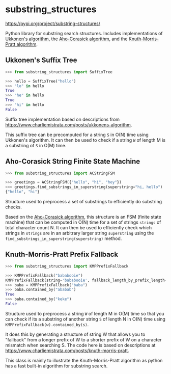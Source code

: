 # substring_structures

https://pypi.org/project/substring-structures/

Python library for substring search structures. Includes implementations of [Ukkonen's algorithm](https://en.wikipedia.org/wiki/Ukkonen%27s_algorithm), the [Aho-Corasick algorithm](https://en.wikipedia.org/wiki/Aho%E2%80%93Corasick_algorithm),
and the [Knuth-Morris-Pratt algorithm](https://en.wikipedia.org/wiki/Knuth%E2%80%93Morris%E2%80%93Pratt_algorithm).

## Ukkonen's Suffix Tree

```py
>>> from substring_structures import SuffixTree

>>> hello = SuffixTree("hello")
>>> "lo" in hello
True
>>> "he" in hello
True
>>> "hi" in hello
False
```

Suffix tree implementation based on descriptions from https://www.charliemistrata.com/posts/ukkonens-algorithm.

This suffix tree can be precomputed for a string `S` in O(N) time using Ukkonen's algorithm.
It can then be used to check if a string `W` of length M is a substring of `S` in O(M) time.

## Aho-Corasick String Finite State Machine

```py
>>> from substring_structures import ACStringFSM

>>> greetings = ACStringFSM({"hello", "hi", "hey"})
>>> greetings.find_substrings_in_superstring(superstring="hi, hello")
{"hello", "hi"}
```

Structure used to preprocess a set of substrings to efficiently do substring checks.

Based on the [Aho-Corasick algorithm](https://en.wikipedia.org/wiki/Aho%E2%80%93Corasick_algorithm),
this structure is an FSM (finite state machine) that can be computed in O(N) time for a set of
strings `strings` of total character count N. It can then be used to efficiently check which
strings in `strings` are in an arbitrary larger string `superstring` using the
`find_substrings_in_superstring(superstring)` method.

## Knuth-Morris-Pratt Prefix Fallback

```py
>>> from substring_structures import KMPPrefixFallback

>>> KMPPrefixFallback("bababooie")
KMPPrefixFallback(string='bababooie', fallback_length_by_prefix_length=[-1, 0, 0, 1, 2, 3, 0, 0, 0])
>>> baba = KMPPrefixFallback("baba")
>>> baba.contained_by("ababab")
True
>>> baba.contained_by("keke")
False
```

Structure used to preprocess a string `W` of length M in O(M) time so that you can check
if its a substring of another string `S` of length N in O(N) time using `KMPPrefixFallback(w).contained_by(s)`.

It does this by generating a structure of string W that allows you to "fallback" from a longer prefix of
W to a shorter prefix of W on a character mismatch when searching S. The code here
is based on descriptions at https://www.charliemistrata.com/posts/knuth-morris-pratt.

This class is mainly to illustrate the Knuth-Morris-Pratt algorithm as python has
a fast built-in algorithm for substring search.
